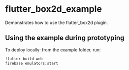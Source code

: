 # flutter_box2d_example

Demonstrates how to use the flutter_box2d plugin.

## Using the example during prototyping

To deploy locally: from the example folder, run:

```sh
flutter build web
firebase emulators:start
```
